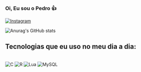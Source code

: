 
### Oi, Eu sou o Pedro 👍

[![Instagram](https://img.shields.io/badge/Instagram-E4405F?style=for-the-badge&logo=instagram&logoColor=white)](https://www.instagram.com/pmodaa_/)

![Anurag's GitHub stats](https://github-readme-stats.vercel.app/api?username=pedrohcmoda&show_icons=true&theme=tokyonight)

## Tecnologias que eu uso no meu dia a dia:
<div style="display: inline_block"><br/>
    <img align="center" alt="C" src="https://img.shields.io/badge/C-00599C?style=for-the-badge&logo=c&logoColor=white" />
    <img align="center" alt="R" src="https://img.shields.io/badge/R-276DC3?style=for-the-badge&logo=r&logoColor=white" />
    <img align="center" alt="Lua" src="https://img.shields.io/badge/Lua-2C2D72?style=for-the-badge&logo=lua&logoColor=white" />
    <img align="center" alt="MySQL" src="https://img.shields.io/badge/MySQL-00000F?style=for-the-badge&logo=mysql&logoColor=white" />

</div>
